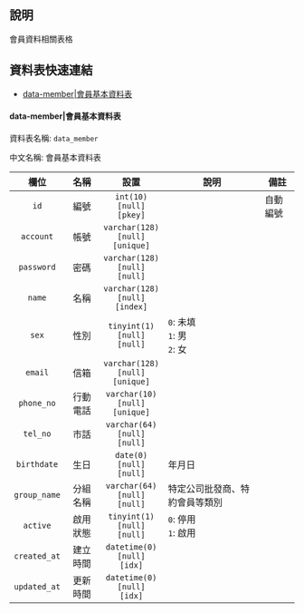 ## 說明<!-- omit in toc -->

會員資料相關表格

## 資料表快速連結<!-- omit in toc -->

- [data-member|會員基本資料表](#data-member%e6%9c%83%e5%93%a1%e5%9f%ba%e6%9c%ac%e8%b3%87%e6%96%99%e8%a1%a8)


#### data-member|會員基本資料表

資料表名稱: `data_member`

中文名稱: 會員基本資料表



|     欄位     |   名稱   |                   設置                   | 說明                               | 備註     |
| :----------: | :------: | :--------------------------------------: | ---------------------------------- | -------- |
|     `id`     |   編號   |    `int(10)`<br>`[null]`<br>`[pkey]`     | &nbsp;                             | 自動編號 |
|  `account`   |   帳號   | `varchar(128)`<br>`[null]`<br>`[unique]` | &nbsp;                             | &nbsp;   |
|  `password`  |   密碼   |  `varchar(128)`<br>`[null]`<br>`[null]`  | &nbsp;                             | &nbsp;   |
|    `name`    |   名稱   | `varchar(128)`<br>`[null]`<br>`[index]`  | &nbsp;                             | &nbsp;   |
|    `sex`     |   性別   |   `tinyint(1)`<br>`[null]`<br>`[null]`   | `0`: 未填 <br> `1`: 男<br> `2`: 女 | &nbsp;   |
|   `email`    |   信箱   | `varchar(128)`<br>`[null]`<br>`[unique]` | &nbsp;                             | &nbsp;   |
|  `phone_no`  | 行動電話 | `varchar(10)`<br>`[null]`<br>`[unique]`  | &nbsp;                             | &nbsp;   |
|   `tel_no`   |   市話   |  `varchar(64)`<br>`[null]`<br>`[null]`   | &nbsp;                             | &nbsp;   |
| `birthdate`  |   生日   |    `date(0)`<br>`[null]`<br>`[null]`     | 年月日                             | &nbsp;   |
| `group_name` | 分組名稱 |  `varchar(64)`<br>`[null]`<br>`[null]`   | 特定公司批發商、特約會員等類別     | &nbsp;   |
|   `active`   | 啟用狀態 |   `tinyint(1)`<br>`[null]`<br>`[null]`   | `0`: 停用 <br> `1`: 啟用           | &nbsp;   |
| `created_at` | 建立時間 |   `datetime(0)`<br>`[null]`<br>`[idx]`   | &nbsp;                             | &nbsp;   |
| `updated_at` | 更新時間 |   `datetime(0)`<br>`[null]`<br>`[idx]`   | &nbsp;                             | &nbsp;   |


